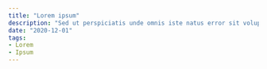 ```yaml
---
title: "Lorem ipsum"
description: "Sed ut perspiciatis unde omnis iste natus error sit voluptatem"
date: "2020-12-01"
tags:
- Lorem
- Ipsum
---
```


